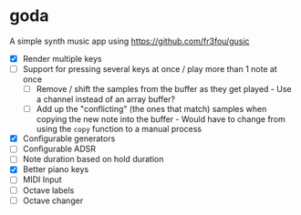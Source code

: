 # goda

A simple synth music app using <https://github.com/fr3fou/gusic>

- [x] Render multiple keys
- [ ] Support for pressing several keys at once / play more than 1 note at once
  - [ ] Remove / shift the samples from the buffer as they get played
        - Use a channel instead of an array buffer?
  - [ ] Add up the "conflicting" (the ones that match) samples when copying the new note into the buffer
        - Would have to change from using the `copy` function to a manual process
- [x] Configurable generators
- [ ] Configurable ADSR
- [ ] Note duration based on hold duration
- [x] Better piano keys
- [ ] MIDI Input
- [ ] Octave labels
- [ ] Octave changer
